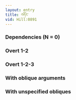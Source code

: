 ```yaml
---
layout: entry
title: འདོང་
vid: Hill:0891
---
```

### Dependencies (N = 0)


### Overt 1-2


### Overt 1-2-3


### With oblique arguments


### With unspecified obliques
